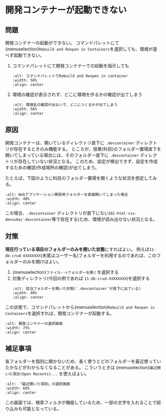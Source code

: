 # 開発コンテナーが起動できない

## 問題

開発コンテナーの起動ができない。
コマンドパレットにて{menuselection}`Rebuild and Reopen in Containers`を選択しても、環境が選べず起動できない。

1. コマンドパレットにて開発コンテナーでの起動を指示しても
    ```{image} images/cp-reopen-in-container.png
    :alt: コマンドパレットでRebuild and Reopen in container
    :width: 50%
    :align: center
    ```
2. 環境の確認が表示されず、どこに環境を作るかの確認が出てしまう
    ```{image} images/where-make-config.png
    :alt: 環境名の確認が出ないで、どこにつくるかが出てしまう
    :width: 50%
    :align: center
    ```

## 原因

開発コンテナーは、開いているディレクトリ直下に `.devcontainer` ディレクトリが存在するときのみ機能する。
ところが、授業(科目)のフォルダー置場直下を開いてしまっている場合には、そのフォルダー直下に `.devcontainer` ディレクトリが存在していない状況となる。
このため、設定が検出できず、設定を作成するための確認(作成場所の確認)が出てしまう。

たとえば、下図のように科目のフォルダー置場を開くような状況を想定してみる。

```{image} images/explorer-open-webappdev.png
:alt: Webアプリケーション開発用フォルダーを直接開いてしまった場合
:width: 40%
:align: center
```

この場合、`.devcontainer` ディレクトリが直下にない(`02-html-css-densuke/.devcontainer`等で存在する)ため、環境が読み出せない状況となる。


## 対策

**現在行っている項目のフォルダーのみを開いた状態**にすればよい。
例えば`11-db-crud-XXXXXXXX`(末尾はユーザー名)フォルダーを利用するのであれば、このフォルダーのみを開けばよい。

1. {menuselection}`ファイル-->フォルダーを開く`を選択する
2. 対象ディレクトリ(今回の例であれば `11-db-crud-XXXXXXXX`)を選択する
    ```{image} images/open-section-dir.png
    :alt: 該当フォルダーを開いた状態(`.devcontainer`が直下に出ている)
    :width: 40%
    :align: center
    ```

この状態で、コマンドパレットから{menuselection}`Rebuild and Reopen in Containers`を選択すれば、開発コンテナーが起動する。

```{image} images/select-devcontainer.png
:alt: 開発コンテナーの選択画面
:width: 75%
:align: center
```

## 補足事項

各フォルダーを個別に開かないため、長く使うとどのフォルダーを最近使っていたかなどがわからなくなることがある。
こういうときは {menuselection}`最近開いた項目(Open Recents)...` を使えばよい。

```{image} images/open-recents.png
:alt: 「最近開いた項目」の選択画面
:width: 60%
:align: center
```

この画面では、検索フィルタが機能しているため、一部の文字を入れることで絞り込みも可能となっている。
